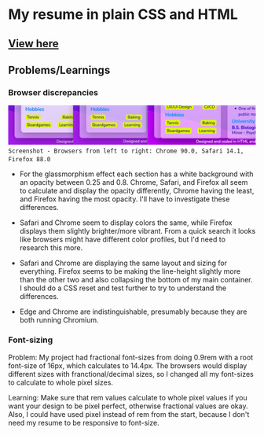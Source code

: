 # My resume in plain CSS and HTML

## [View here](https://aarontabuchi.github.io/resume/)

## Problems/Learnings

### Browser discrepancies

![screenshot](./screenshot.png)
`Screenshot - Browsers from left to right: Chrome 90.0, Safari 14.1, Firefox 88.0`

- For the glassmorphism effect each section has a white background with an opacity between 0.25 and 0.8. Chrome, Safari, and Firefox all seem to calculate and display the opacity differently, Chrome having the least, and Firefox having the most opacity. I'll have to investigate these differences.

- Safari and Chrome seem to display colors the same, while Firefox displays them slightly brighter/more vibrant. From a quick search it looks like browsers might have different color profiles, but I'd need to research this more.

- Safari and Chrome are displaying the same layout and sizing for everything. Firefox seems to be making the line-height slightly more than the other two and also collapsing the bottom of my main container. I should do a CSS reset and test further to try to understand the differences.

- Edge and Chrome are indistinguishable, presumably because they are both running Chromium.

### Font-sizing
Problem: My project had fractional font-sizes from doing 0.9rem with a root font-size of 16px, which calculates to 14.4px. The browsers would display different sizes with franctional/decimal sizes, so I changed all my font-sizes to calculate to whole pixel sizes.

Learning: Make sure that rem values calculate to whole pixel values if you want your design to be pixel perfect, otherwise fractional values are okay. Also, I could have used pixel instead of rem from the start, because I don't need my resume to be responsive to font-size.
